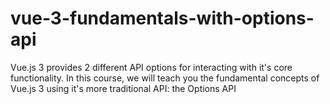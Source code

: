 # vue-3-fundamentals-with-options-api
Vue.js 3 provides 2 different API options for interacting with it's core functionality. In this course, we will teach you the fundamental concepts of Vue.js 3 using it's more traditional API: the Options API
